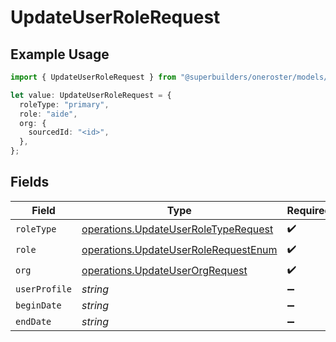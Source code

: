 # UpdateUserRoleRequest

## Example Usage

```typescript
import { UpdateUserRoleRequest } from "@superbuilders/oneroster/models/operations";

let value: UpdateUserRoleRequest = {
  roleType: "primary",
  role: "aide",
  org: {
    sourcedId: "<id>",
  },
};
```

## Fields

| Field                                                                                        | Type                                                                                         | Required                                                                                     | Description                                                                                  |
| -------------------------------------------------------------------------------------------- | -------------------------------------------------------------------------------------------- | -------------------------------------------------------------------------------------------- | -------------------------------------------------------------------------------------------- |
| `roleType`                                                                                   | [operations.UpdateUserRoleTypeRequest](../../models/operations/updateuserroletyperequest.md) | :heavy_check_mark:                                                                           | N/A                                                                                          |
| `role`                                                                                       | [operations.UpdateUserRoleRequestEnum](../../models/operations/updateuserrolerequestenum.md) | :heavy_check_mark:                                                                           | N/A                                                                                          |
| `org`                                                                                        | [operations.UpdateUserOrgRequest](../../models/operations/updateuserorgrequest.md)           | :heavy_check_mark:                                                                           | N/A                                                                                          |
| `userProfile`                                                                                | *string*                                                                                     | :heavy_minus_sign:                                                                           | N/A                                                                                          |
| `beginDate`                                                                                  | *string*                                                                                     | :heavy_minus_sign:                                                                           | N/A                                                                                          |
| `endDate`                                                                                    | *string*                                                                                     | :heavy_minus_sign:                                                                           | N/A                                                                                          |